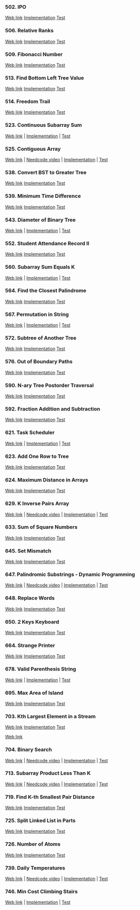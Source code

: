 ### 502. IPO

<a href="https://leetcode.com/problems/ipo">Web link</a>
[Implementation](src/main/java/leetcode/Solution00502.java)
[Test](src/test/java/leetcode/Solution00502Test.java)

### 506. Relative Ranks

<a href="https://leetcode.com/problems/relative-ranks">Web link</a>
[Implementation](src/main/java/leetcode/Solution00506.java)
[Test](src/test/java/leetcode/Solution00506Test.java)

### 509. Fibonacci Number

<a href="https://leetcode.com/problems/fibonacci-number">Web link</a>
[Implementation](src/main/java/leetcode/Solution00509.java)
[Test](src/test/java/leetcode/Solution00509Test.java)

### 513. Find Bottom Left Tree Value

<a href="https://leetcode.com/problems/find-bottom-left-tree-value">Web link</a>
[Implementation](src/main/java/leetcode/Solution00513.java)
[Test](src/test/java/leetcode/Solution00513Test.java)

### 514. Freedom Trail

<a href="https://leetcode.com/problems/freedom-trail">Web link</a>
[Implementation](src/main/java/leetcode/Solution00514.java)
[Test](src/test/java/leetcode/Solution00514Test.java)

### 523. Continuous Subarray Sum

<a href="https://leetcode.com/problems/continuous-subarray-sum">Web link</a> |
[Implementation](src/main/java/leetcode/Solution00523.java) |
[Test](src/test/java/leetcode/Solution00523Test.java)

### 525. Contiguous Array

<a href="https://leetcode.com/problems/contiguous-array">Web link</a> |
<a href="https://www.youtube.com/watch?v=agB1LyObUNE">Needcode video</a> |
[Implementation](src/main/java/leetcode/Solution00525.java) |
[Test](src/test/java/leetcode/Solution00525Test.java)

### 538. Convert BST to Greater Tree

<a href="https://leetcode.com/problems/convert-bst-to-greater-tree">Web link</a>
[Implementation](src/main/java/leetcode/Solution00538.java)
[Test](src/test/java/leetcode/Solution00538Test.java)

### 539. Minimum Time Difference

<a href="https://leetcode.com/problems/minimum-time-difference">Web link</a>
[Implementation](src/main/java/leetcode/Solution00539.java)
[Test](src/test/java/leetcode/Solution00539Test.java)

### 543. Diameter of Binary Tree

<a href="https://leetcode.com/problems/diameter-of-binary-tree">Web link</a> |
[Implementation](src/main/java/leetcode/Solution00543.java) |
[Test](src/test/java/leetcode/Solution00543Test.java)

### 552. Student Attendance Record II

<a href="https://leetcode.com/problems/student-attendance-record-ii">Web link</a>
[Implementation](src/main/java/leetcode/Solution00552.java)
[Test](src/test/java/leetcode/Solution00552Test.java)

### 560. Subarray Sum Equals K

<a href="https://leetcode.com/problems/subarray-sum-equals-k">Web link</a> |
[Implementation](src/main/java/leetcode/Solution00560.java) |
[Test](src/test/java/leetcode/Solution00560Test.java)

### 564. Find the Closest Palindrome

<a href="https://leetcode.com/problems/find-the-closest-palindrome">Web link</a>
[Implementation](src/main/java/leetcode/Solution00564.java)
[Test](src/test/java/leetcode/Solution00564Test.java)

### 567. Permutation in String

<a href="https://leetcode.com/problems/permutation-in-string">Web link</a> |
[Implementation](src/main/java/leetcode/Solution00567.java) |
[Test](src/test/java/leetcode/Solution00567Test.java)

### 572. Subtree of Another Tree

<a href="https://leetcode.com/problems/subtree-of-another-tree">Web link</a>
[Implementation](src/main/java/leetcode/Solution00572.java)
[Test](src/test/java/leetcode/Solution00572Test.java)

### 576. Out of Boundary Paths

<a href="https://leetcode.com/problems/out-of-boundary-paths">Web link</a>
[Implementation](src/main/java/leetcode/Solution00576.java)
[Test](src/test/java/leetcode/Solution00576Test.java)

### 590. N-ary Tree Postorder Traversal

<a href="https://leetcode.com/problems/n-ary-tree-postorder-traversal">Web link</a>
[Implementation](src/main/java/leetcode/Solution00590.java)
[Test](src/test/java/leetcode/Solution00590Test.java)

### 592. Fraction Addition and Subtraction

<a href="https://leetcode.com/problems/fraction-addition-and-subtraction">Web link</a>
[Implementation](src/main/java/leetcode/Solution00592.java)
[Test](src/test/java/leetcode/Solution00592Test.java)

### 621. Task Scheduler

<a href="https://leetcode.com/problems/task-scheduler">Web link</a> |
[Implementation](src/main/java/leetcode/Solution00621.java) |
[Test](src/test/java/leetcode/Solution00621Test.java)

### 623. Add One Row to Tree

<a href="https://leetcode.com/problems/add-one-row-to-tree">Web link</a>
[Implementation](src/main/java/leetcode/Solution00623.java)
[Test](src/test/java/leetcode/Solution00623Test.java)

### 624. Maximum Distance in Arrays

<a href="https://leetcode.com/problems/maximum-distance-in-arrays">Web link</a>
[Implementation](src/main/java/leetcode/Solution00624.java)
[Test](src/test/java/leetcode/Solution00624Test.java)

### 629. K Inverse Pairs Array

<a href="https://leetcode.com/problems/k-inverse-pairs-array">Web link</a> |
<a href="https://www.youtube.com/watch?v=dglwb30bUKI">Needcode video</a> |
[Implementation](src/main/java/leetcode/Solution00629.java) |
[Test](src/test/java/leetcode/Solution00629Test.java)

### 633. Sum of Square Numbers

<a href="https://leetcode.com/problems/sum-of-square-numbers">Web link</a>
[Implementation](src/main/java/leetcode/Solution00633.java)
[Test](src/test/java/leetcode/Solution00633Test.java)

### 645. Set Mismatch

<a href="https://leetcode.com/problems/set-mismatch">Web link</a>
[Implementation](src/main/java/leetcode/Solution00645.java)
[Test](src/test/java/leetcode/Solution00645Test.java)

### 647. Palindromic Substrings - Dynamic Programming

<a href="https://leetcode.com/problems/palindromic-substrings">Web link</a> |
<a href="https://www.youtube.com/watch?v=4RACzI5-du8">Needcode video</a> |
[Implementation](src/main/java/leetcode/Solution00647.java) |
[Test](src/test/java/leetcode/Solution00647Test.java)

### 648. Replace Words

<a href="https://leetcode.com/problems/replace-words">Web link</a>
[Implementation](src/main/java/leetcode/Solution00648.java)
[Test](src/test/java/leetcode/Solution00648Test.java)

### 650. 2 Keys Keyboard

<a href="https://leetcode.com/problems/2-keys-keyboard">Web link</a>
[Implementation](src/main/java/leetcode/Solution00650.java)
[Test](src/test/java/leetcode/Solution00650Test.java)

### 664. Strange Printer

<a href="https://leetcode.com/problems/strange-printer">Web link</a>
[Implementation](src/main/java/leetcode/Solution00664.java)
[Test](src/test/java/leetcode/Solution00664Test.java)

### 678. Valid Parenthesis String

<a href="https://leetcode.com/problems/valid-parenthesis-string">Web link</a> |
[Implementation](src/main/java/leetcode/Solution00678.java) |
[Test](src/test/java/leetcode/Solution00678Test.java)

### 695. Max Area of Island

<a href="https://leetcode.com/problems/max-area-of-island">Web link</a>
[Implementation](src/main/java/leetcode/Solution00695.java)
[Test](src/test/java/leetcode/Solution00695Test.java)

### 703. Kth Largest Element in a Stream

<a href="https://leetcode.com/problems/kth-largest-element-in-a-stream">Web link</a>
[Implementation](src/main/java/leetcode/Solution00703.java)
[Test](src/test/java/leetcode/Solution00703Test.java)

<a href="https://leetcode.com/problems/longest-continuous-increasing-subsequence">Web link</a>

### 704. Binary Search

<a href="https://leetcode.com/problems/binary-search">Web link</a> |
<a href="https://www.youtube.com/watch?v=s4DPM8ct1pI">Needcode video</a> |
[Implementation](src/main/java/leetcode/Solution00704.java) |
[Test](src/test/java/leetcode/Solution00704Test.java)

### 713. Subarray Product Less Than K

<a href="https://leetcode.com/problems/subarray-product-less-than-k">Web link</a> |
<a href="https://www.youtube.com/watch?v=Cg6_nF7YIks">Needcode video</a> |
[Implementation](src/main/java/leetcode/Solution00713.java) |
[Test](src/test/java/leetcode/Solution00713Test.java)

### 719. Find K-th Smallest Pair Distance

<a href="https://leetcode.com/problems/find-k-th-smallest-pair-distance">Web link</a>
[Implementation](src/main/java/leetcode/Solution00719.java)
[Test](src/test/java/leetcode/Solution00719Test.java)

### 725. Split Linked List in Parts

<a href="https://leetcode.com/problems/split-linked-list-in-parts">Web link</a>
[Implementation](src/main/java/leetcode/Solution00725.java)
[Test](src/test/java/leetcode/Solution00725Test.java)

### 726. Number of Atoms

<a href="https://leetcode.com/problems/number-of-atoms">Web link</a>
[Implementation](src/main/java/leetcode/Solution00726.java)
[Test](src/test/java/leetcode/Solution00726Test.java)

### 739. Daily Temperatures

<a href="https://leetcode.com/problems/daily-temperatures">Web link</a> |
<a href="https://www.youtube.com/watch?v=cTBiBSnjO3c">Needcode video</a> |
[Implementation](src/main/java/leetcode/Solution00739.java) |
[Test](src/test/java/leetcode/Solution00739Test.java)

### 746. Min Cost Climbing Stairs

<a href="https://leetcode.com/problems/min-cost-climbing-stairs">Web link</a> |
[Implementation](src/main/java/leetcode/Solution00746.java) |
[Test](src/test/java/leetcode/Solution00746Test.java)
